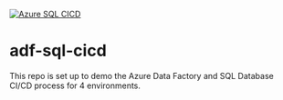 [![Azure SQL CICD](https://github.com/kmasulisNetrix/adf-sql-cicd/actions/workflows/sql-cicd.yml/badge.svg)](https://github.com/kmasulisNetrix/adf-sql-cicd/actions/workflows/sql-cicd.yml)
# adf-sql-cicd

This repo is set up to demo the Azure Data Factory and SQL Database CI/CD process for 4 environments.
